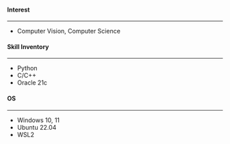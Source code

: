 #### Interest
---
- Computer Vision, Computer Science

#### Skill Inventory
---
- Python 
- C/C++ 
- Oracle 21c

#### OS
---
- Windows 10, 11
- Ubuntu 22.04
- WSL2


